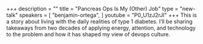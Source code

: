 +++
description = ""
title = "Pancreas Ops Is My (Other) Job"
type = "new-talk"
speakers = [
        "benjamin-ortega",
]
youtube = "P0_U1zJ2rJI"
+++
This is a story about living with the daily realities of type 1 diabetes. I’ll be sharing takeaways from two decades of applying energy, attention, and technology to the problem and how it has shaped my view of devops culture.